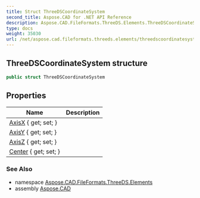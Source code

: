 ```yaml
---
title: Struct ThreeDSCoordinateSystem
second_title: Aspose.CAD for .NET API Reference
description: Aspose.CAD.FileFormats.ThreeDS.Elements.ThreeDSCoordinateSystem struct. 
type: docs
weight: 35030
url: /net/aspose.cad.fileformats.threeds.elements/threedscoordinatesystem/
---
```

## ThreeDSCoordinateSystem structure

```csharp
public struct ThreeDSCoordinateSystem
```

## Properties

| Name | Description |
| --- | --- |
| [AxisX](../../aspose.cad.fileformats.threeds.elements/threedscoordinatesystem/axisx/) { get; set; } |  |
| [AxisY](../../aspose.cad.fileformats.threeds.elements/threedscoordinatesystem/axisy/) { get; set; } |  |
| [AxisZ](../../aspose.cad.fileformats.threeds.elements/threedscoordinatesystem/axisz/) { get; set; } |  |
| [Center](../../aspose.cad.fileformats.threeds.elements/threedscoordinatesystem/center/) { get; set; } |  |

### See Also

* namespace [Aspose.CAD.FileFormats.ThreeDS.Elements](../../aspose.cad.fileformats.threeds.elements/)
* assembly [Aspose.CAD](../../)


